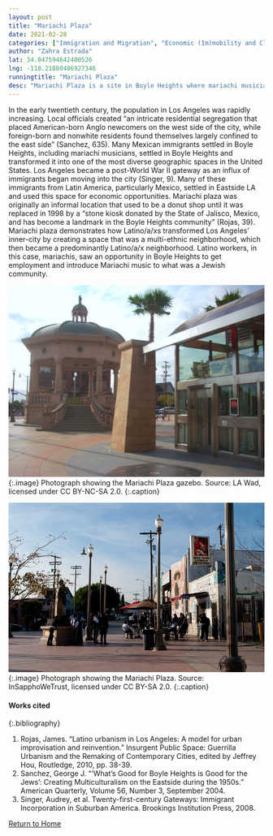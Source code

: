```yaml
---
layout: post
title: "Mariachi Plaza"
date: 2021-02-28
categories: ["Immigration and Migration", "Economic (Im)mobility and Class", "Social Identity and Diversity"]
author: "Zahra Estrada"
lat: 34.047594642400526
lng: -118.21880486927346
runningtitle: "Mariachi Plaza"
desc: "Mariachi Plaza is a site in Boyle Heights where mariachi musicians have gathered since the 1930s in hopes of getting hired."
---
```

In the early twentieth century, the population in Los Angeles was rapidly increasing. Local officials created “an intricate residential segregation that placed American-born Anglo newcomers on the west side of the city, while foreign-born and nonwhite residents found themselves largely confined to the east side” (Sanchez, 635). Many Mexican immigrants settled in Boyle Heights, including mariachi musicians, settled in Boyle Heights and transformed it into one of the most diverse geographic spaces in the United States. Los Angeles became a post-World War II gateway as an influx of immigrants began moving into the city (Singer, 9). Many of these immigrants from Latin America, particularly Mexico, settled in Eastside LA and used this space for economic opportunities. Mariachi plaza was originally an informal location that used to be a donut shop until it was replaced in 1998 by a “stone kiosk donated by the State of Jalisco, Mexico, and has become a landmark in the Boyle Heights community” (Rojas, 39). Mariachi plaza demonstrates how Latino/a/xs transformed Los Angeles’ inner-city by creating a space that was a multi-ethnic neighborhood, which then became a predominantly Latino/a/x neighborhood. Latino workers, in this case, mariachis, saw an opportunity in Boyle Heights to get employment and introduce Mariachi music to what was a Jewish community.

![Mariachi Plaza](images/MariachiPlaza_Pin5_Image1.jpg)
   {:.image} 
Photograph showing the Mariachi Plaza gazebo. Source: LA Wad, licensed under CC BY-NC-SA 2.0.
   {:.caption} 

![Mariachi Plaza](images/MariachiPlaza_Pin5_Image2.jpg)
   {:.image} 
Photograph showing the Mariachi Plaza. Source: InSapphoWeTrust, licensed under CC BY-SA 2.0.
   {:.caption} 

#### Works cited

{:.bibliography}
1. Rojas, James. “Latino urbanism in Los Angeles: A model for urban improvisation and reinvention.” Insurgent Public Space: Guerrilla Urbanism and the Remaking of Contemporary Cities, edited by Jeffrey Hou, Routledge, 2010, pp. 38-39. 
2. Sanchez, George J. “‘What’s Good for Boyle Heights is Good for the Jews’: Creating Multiculturalism on the Eastside during the 1950s.” American Quarterly, Volume 56, Number 3, September 2004.
3. Singer, Audrey, et al. Twenty-first-century Gateways: Immigrant Incorporation in Suburban America. Brookings Institution Press, 2008. 

[Return to Home](https://uclachicanxstudies.github.io/BarrioSuburbanisms/)
